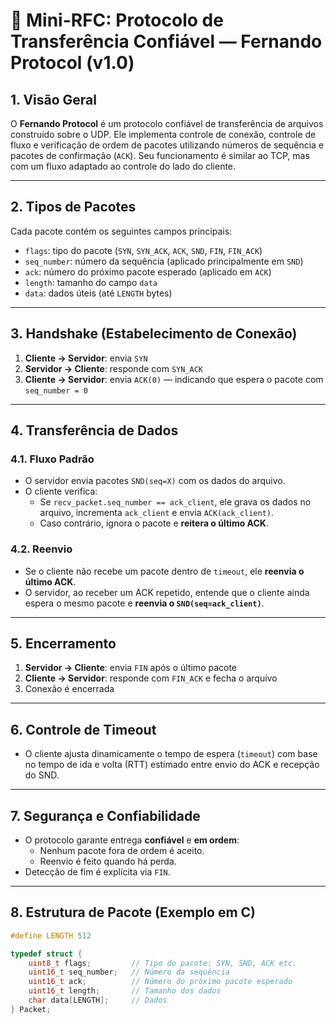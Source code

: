 # 📄 Mini-RFC: Protocolo de Transferência Confiável — Fernando Protocol (v1.0)

## 1. Visão Geral

O **Fernando Protocol** é um protocolo confiável de transferência de arquivos construído sobre o UDP. Ele implementa controle de conexão, controle de fluxo e verificação de ordem de pacotes utilizando números de sequência e pacotes de confirmação (`ACK`). Seu funcionamento é similar ao TCP, mas com um fluxo adaptado ao controle do lado do cliente.

---

## 2. Tipos de Pacotes

Cada pacote contém os seguintes campos principais:

- `flags`: tipo do pacote (`SYN`, `SYN_ACK`, `ACK`, `SND`, `FIN`, `FIN_ACK`)
- `seq_number`: número da sequência (aplicado principalmente em `SND`)
- `ack`: número do próximo pacote esperado (aplicado em `ACK`)
- `length`: tamanho do campo `data`
- `data`: dados úteis (até `LENGTH` bytes)

---

## 3. Handshake (Estabelecimento de Conexão)

1. **Cliente → Servidor**: envia `SYN`
2. **Servidor → Cliente**: responde com `SYN_ACK`
3. **Cliente → Servidor**: envia `ACK(0)` — indicando que espera o pacote com `seq_number = 0`

---

## 4. Transferência de Dados

### 4.1. Fluxo Padrão

- O servidor envia pacotes `SND(seq=X)` com os dados do arquivo.
- O cliente verifica:
  - Se `recv_packet.seq_number == ack_client`, ele grava os dados no arquivo, incrementa `ack_client` e envia `ACK(ack_client)`.
  - Caso contrário, ignora o pacote e **reitera o último ACK**.

### 4.2. Reenvio

- Se o cliente não recebe um pacote dentro de `timeout`, ele **reenvia o último ACK**.
- O servidor, ao receber um ACK repetido, entende que o cliente ainda espera o mesmo pacote e **reenvia o `SND(seq=ack_client)`**.

---

## 5. Encerramento

1. **Servidor → Cliente**: envia `FIN` após o último pacote
2. **Cliente → Servidor**: responde com `FIN_ACK` e fecha o arquivo
3. Conexão é encerrada

---

## 6. Controle de Timeout

- O cliente ajusta dinamicamente o tempo de espera (`timeout`) com base no tempo de ida e volta (RTT) estimado entre envio do ACK e recepção do SND.

---

## 7. Segurança e Confiabilidade

- O protocolo garante entrega **confiável** e **em ordem**:
  - Nenhum pacote fora de ordem é aceito.
  - Reenvio é feito quando há perda.
- Detecção de fim é explícita via `FIN`.

---

## 8. Estrutura de Pacote (Exemplo em C)

```c
#define LENGTH 512

typedef struct {
    uint8_t flags;         // Tipo do pacote: SYN, SND, ACK etc.
    uint16_t seq_number;   // Número da sequência
    uint16_t ack;          // Número do próximo pacote esperado
    uint16_t length;       // Tamanho dos dados
    char data[LENGTH];     // Dados
} Packet;
```
